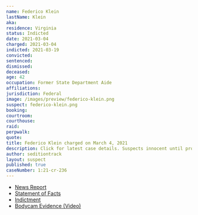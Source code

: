 ```yaml
---
name: Federico Klein
lastName: Klein
aka:
residence: Virginia
status: Indicted
date: 2021-03-04
charged: 2021-03-04
indicted: 2021-03-19
convicted: 
sentenced: 
dismissed: 
deceased:
age: 42
occupation: Former State Department Aide
affiliations:
jurisdiction: Federal
image: /images/preview/federico-klein.png
suspect: federico-klein.png
booking:
courtroom:
courthouse:
raid:
perpwalk:
quote:
title: Federico Klein charged on March 4, 2021
description: Click for latest case details. Suspects innocent until proven guilty.
author: seditiontrack
layout: suspect
published: true
caseNumber: 1:21-cr-236
---
```

- [News Report](https://abcnews.go.com/US/fbi-arrests-trump-appointee-federico-klein-connection-capitol/story?id=76271003)
- [Statement of Facts](https://www.justice.gov/usao-dc/case-multi-defendant/file/1374456/download)
- [Indictment](https://www.justice.gov/usao-dc/case-multi-defendant/file/1378366/download)
- [Bodycam Evidence (Video)](https://twitter.com/MacFarlaneNews/status/1410678122752708614)

